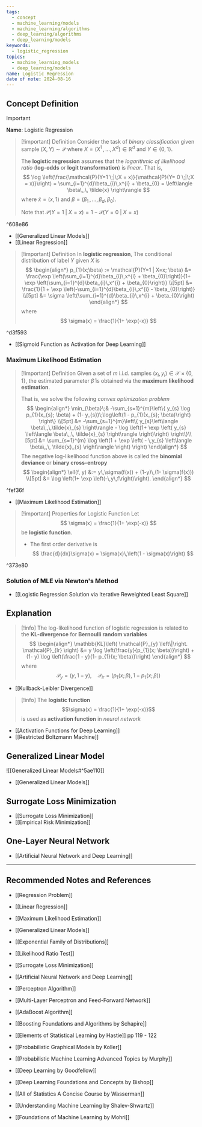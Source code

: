 ```yaml
---
tags:
  - concept
  - machine_learning/models
  - machine_learning/algorithms
  - deep_learning/algorithms
  - deep_learning/models
keywords:
  - logistic_regression
topics:
  - machine_learning_models
  - deep_learning/models
name: Logistic Regression
date of note: 2024-08-16
---
```


## Concept Definition

>[!important]
>**Name**: Logistic Regression

>[!important] Definition
>Consider the task of *binary classification* given sample $(X,Y) \sim  \mathcal{P}$ where $X = (X^1 \,{,}\ldots{,}\, X^{d}) \in \mathbb{R}^{d}$ and $Y\in \{ 0, 1 \}$. 
>
>The **logistic regression** assumes that the  *logarithmic of likelihood ratio* (**log-odds** or **logit transformation**) is *linear*. That is, 
>$$
> \log \left(\frac{\mathcal{P}(Y=1 \;|\;X = x)}{\mathcal{P}(Y= 0 \;|\;X = x)}\right) = \sum_{i=1}^{d}\beta_{i}\,x^{i} + \beta_{0} = \left\langle  \beta\,,\, \tilde{x} \right\rangle
>$$ 
>where $\tilde{x} = (x, 1)$ and $\beta = (\beta_{1} \,{,}\ldots{,}\,\beta_{d}, \beta_{0} ).$
>
>Note that $\mathcal{P}(Y=1 \;|\;X = x) = 1 - \mathcal{P}(Y=0 \;|\;X = x)$

^608e86

- [[Generalized Linear Models]]
- [[Linear Regression]]

>[!important] Definition
>In **logistic regression**, The conditional distribution of label $Y$ given $X$ is 
>$$
>\begin{align*}
>p_{1}(x;\beta) := \mathcal{P}(Y=1 | X=x; \beta) &= \frac{\exp \left(\sum_{i=1}^{d}\beta_{i}\,x^{i} + \beta_{0}\right)}{1+ \exp \left(\sum_{i=1}^{d}\beta_{i}\,x^{i} + \beta_{0}\right)} \\[5pt]
>&= \frac{1}{1 + \exp \left(-\sum_{i=1}^{d}\beta_{i}\,x^{i} - \beta_{0}\right)} \\[5pt]
>&= \sigma \left(\sum_{i=1}^{d}\beta_{i}\,x^{i} + \beta_{0}\right)
\end{align*}
>$$
>where 
>$$
>\sigma(x) = \frac{1}{1+ \exp(-x)}
>$$

^d3f593

- [[Sigmoid Function as Activation for Deep Learning]]
### Maximum Likelihood Estimation

>[!important] Definition
>Given a set of $m$ i.i.d. samples $(x_{i}, y_{i}) \in \mathcal{X}\times \{ 0,1 \}$, the estimated parameter $\hat{\beta}$  is obtained via the **maximum likelihood estimation**. 
>
>That is, we solve the following *convex optimization problem* 
>$$
>\begin{align*}
>\min_{\beta}\;& -\sum_{s=1}^{m}\left\{ y_{s} \log p_{1}(x_{s}; \beta) + (1- y_{s})\;\log\left(1 - p_{1}(x_{s}; \beta)\right) \right\}  \\[5pt]
>&= -\sum_{s=1}^{m}\left\{ y_{s}\left\langle  \beta\,,\,\tilde{x}_{s}    \right\rangle - \log \left(1+ \exp \left( y_{s} \left\langle  \beta\,,\, \tilde{x}_{s} \right\rangle \right)\right) \right\}\\[5pt]
>&= \sum_{s=1}^{m} \log \left(1 + \exp \left( - \,y_{s} \left\langle  \beta\,,\, \tilde{x}_{s} \right\rangle \right) \right)
\end{align*}
>$$
>The negative log-likelihood function above is called the **binomial deviance** or **binary cross-entropy** 
>$$
>\begin{align*}
>\ell(f, y) &:=  y\,\sigma(f(x)) + (1-y)\,(1- \sigma(f(x))) \\[5pt]
>&= \log \left(1+ \exp \left(-\,y\,f\right)\right).
>\end{align*}
>$$

^fef36f

- [[Maximum Likelihood Estimation]]


>[!important] Properties for Logistic Function
>Let 
>$$
>\sigma(x) = \frac{1}{1+ \exp(-x)}
>$$
>be **logistic function**.
>
>- The first order derivative is 
>$$
> \frac{d}{dx}\sigma(x) = \sigma(x)\,\left(1 - \sigma(x)\right) 
>$$

^373e80

### Solution of MLE via Newton's Method

- [[Logistic Regression Solution via Iterative Reweighted Least Square]]

## Explanation

>[!info]
>The log-likelihood function of logistic regression is related to the **KL-divergence** for **Bernoulli random variables**
>$$
>\begin{align*}
>\mathbb{KL}\left( \mathcal{P}_{y} \left\|\right. \mathcal{P}_{lr} \right) &= y \log \left(\frac{y}{p_{1}(x; \beta)}\right) + (1- y) \log \left(\frac{1 - y}{1- p_{1}(x; \beta)}\right)
\end{align*}
>$$
>where 
>$$
>\mathcal{P}_{y} = (y, 1 - y), \quad \mathcal{P}_{lr} = (p_{1}(x; \beta), 1- p_{1}(x;\beta))
>$$

- [[Kullback-Leibler Divergence]]

>[!info]
>The **logistic function** $$\sigma(x) = \frac{1}{1+ \exp(-x)}$$  is used as **activation function** in *neural network*

- [[Activation Functions for Deep Learning]]
- [[Restricted Boltzmann Machine]]



## Generalized Linear Model

![[Generalized Linear Models#^5ae110]]

- [[Generalized Linear Models]]

## Surrogate Loss Minimization




- [[Surrogate Loss Minimization]]
- [[Empirical Risk Minimization]]



## One-Layer Neural Network



- [[Artificial Neural Network and Deep Learning]]


-----------
##  Recommended Notes and References


- [[Regression Problem]]
- [[Linear Regression]]
- [[Maximum Likelihood Estimation]]
- [[Generalized Linear Models]]
- [[Exponential Family of Distributions]]
- [[Likelihood Ratio Test]]


- [[Surrogate Loss Minimization]]
- [[Artificial Neural Network and Deep Learning]]
- [[Perceptron Algorithm]]
- [[Multi-Layer Perceptron and Feed-Forward Network]]

- [[AdaBoost Algorithm]]




- [[Boosting Foundations and Algorithms by Schapire]]
- [[Elements of Statistical Learning by Hastie]] pp 119 - 122
- [[Probabilistic Graphical Models by Koller]]
- [[Probabilistic Machine Learning Advanced Topics by Murphy]]
- [[Deep Learning by Goodfellow]]
- [[Deep Learning Foundations and Concepts by Bishop]]
- [[All of Statistics A Concise Course by Wasserman]]
- [[Understanding Machine Learning by Shalev-Shwartz]]
- [[Foundations of Machine Learning by Mohri]]